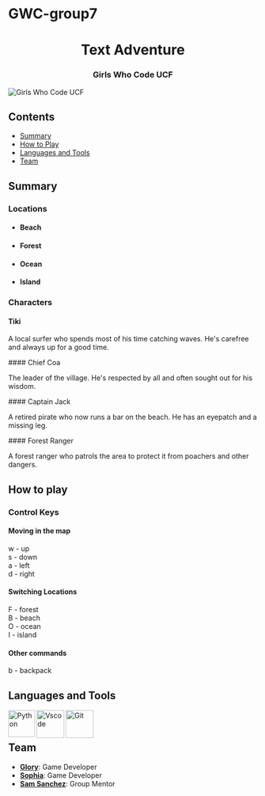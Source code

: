 # GWC-group7
<h1 align="center">Text Adventure</h1>
<h3 align="center">Girls Who Code UCF</h3>

![Girls Who Code UCF](https://cdn.discordapp.com/attachments/1010039856413552732/1102673193417846795/Pink_Pastel_Gradient_Twitter_Header.png)


## Contents

- [Summary](##summary)
- [How to Play](##how-to-play)
- [Languages and Tools](##languages-and-tools)
- [Team](#team)

## Summary

### Locations

* #### Beach
* #### Forest
* #### Ocean
* #### Island

### Characters

#### Tiki
<p>A local surfer who spends most of his time catching waves. He's carefree and always up for a good time.</p>
#### Chief Coa
<p>The leader of the village. He's respected by all and often sought out for his wisdom.</p>
#### Captain Jack
<p>A retired pirate who now runs a bar on the beach. He has an eyepatch and a missing leg.</p>
#### Forest Ranger
<p>A forest ranger who patrols the area to protect it from poachers and other dangers.</p>

## How to play

### Control Keys
#### Moving in the map
w - up </br>
s - down </br>
a - left </br>
d - right </br>
#### Switching Locations
F - forest </br>
B - beach </br>
O - ocean </br>
I - island </br>
#### Other commands
b - backpack

## Languages and Tools

<img align="left" alt="Python" width="54px" src="https://cdn.jsdelivr.net/gh/devicons/devicon/icons/python/python-plain.svg" />
<img align="left" alt="Vscode" width="56px" src="https://cdn.jsdelivr.net/gh/devicons/devicon/icons/vscode/vscode-original.svg" />  
<img align="left" alt="Git" width="56px" src="https://cdn.jsdelivr.net/gh/devicons/devicon/icons/git/git-plain.svg" />
</br>
</br>


## Team

* **[Glory](https://github.com/Glory-SM)**: Game Developer
* **[Sophia](https://github.com/sopgeo)**: Game Developer
* **[Sam Sanchez](https://github.com/samsannchez)**: Group Mentor
